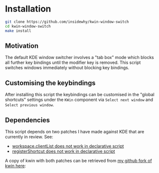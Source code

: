 # Installation

```bash
git clone https://github.com/insidewhy/kwin-window-switch
cd kwin-window-switch
make install
```

## Motivation

The default KDE window switcher involves a "tab box" mode which blocks all further key bindings until the modifier key is removed. This script switches windows immediately without blocking key bindings.

## Customising the keybindings

After installing this script the keybindings can be customised in the "global shortcuts" settings under the `KWin` component via `Select next window` and `Select previous window`.

## Dependencies

This script depends on two patches I have made against KDE that are currently in review. See:
 * [workspace.clientList does not work in declarative script](https://bugs.kde.org/show_bug.cgi?id=340225)
 * [registerShortcut does not work in declarative script](https://bugs.kde.org/show_bug.cgi?id=340125)

A copy of kwin with both patches can be retrieved from [my github fork of kwin here](https://github.com/ohjames/kwin/tree/scripting-fixes):

